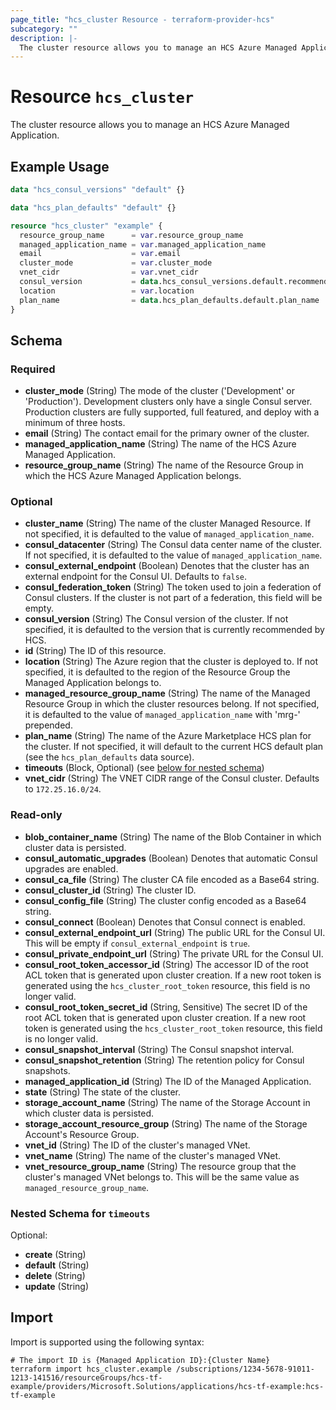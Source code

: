 ```yaml
---
page_title: "hcs_cluster Resource - terraform-provider-hcs"
subcategory: ""
description: |-
  The cluster resource allows you to manage an HCS Azure Managed Application.
---
```


# Resource `hcs_cluster`

The cluster resource allows you to manage an HCS Azure Managed Application.

## Example Usage

```terraform
data "hcs_consul_versions" "default" {}

data "hcs_plan_defaults" "default" {}

resource "hcs_cluster" "example" {
  resource_group_name      = var.resource_group_name
  managed_application_name = var.managed_application_name
  email                    = var.email
  cluster_mode             = var.cluster_mode
  vnet_cidr                = var.vnet_cidr
  consul_version           = data.hcs_consul_versions.default.recommended
  location                 = var.location
  plan_name                = data.hcs_plan_defaults.default.plan_name
}
```

## Schema

### Required

- **cluster_mode** (String) The mode of the cluster ('Development' or 'Production'). Development clusters only have a single Consul server. Production clusters are fully supported, full featured, and deploy with a minimum of three hosts.
- **email** (String) The contact email for the primary owner of the cluster.
- **managed_application_name** (String) The name of the HCS Azure Managed Application.
- **resource_group_name** (String) The name of the Resource Group in which the HCS Azure Managed Application belongs.

### Optional

- **cluster_name** (String) The name of the cluster Managed Resource. If not specified, it is defaulted to the value of `managed_application_name`.
- **consul_datacenter** (String) The Consul data center name of the cluster. If not specified, it is defaulted to the value of `managed_application_name`.
- **consul_external_endpoint** (Boolean) Denotes that the cluster has an external endpoint for the Consul UI. Defaults to `false`.
- **consul_federation_token** (String) The token used to join a federation of Consul clusters. If the cluster is not part of a federation, this field will be empty.
- **consul_version** (String) The Consul version of the cluster. If not specified, it is defaulted to the version that is currently recommended by HCS.
- **id** (String) The ID of this resource.
- **location** (String) The Azure region that the cluster is deployed to. If not specified, it is defaulted to the region of the Resource Group the Managed Application belongs to.
- **managed_resource_group_name** (String) The name of the Managed Resource Group in which the cluster resources belong. If not specified, it is defaulted to the value of `managed_application_name` with 'mrg-' prepended.
- **plan_name** (String) The name of the Azure Marketplace HCS plan for the cluster. If not specified, it will default to the current HCS default plan (see the `hcs_plan_defaults` data source).
- **timeouts** (Block, Optional) (see [below for nested schema](#nestedblock--timeouts))
- **vnet_cidr** (String) The VNET CIDR range of the Consul cluster. Defaults to `172.25.16.0/24`.

### Read-only

- **blob_container_name** (String) The name of the Blob Container in which cluster data is persisted.
- **consul_automatic_upgrades** (Boolean) Denotes that automatic Consul upgrades are enabled.
- **consul_ca_file** (String) The cluster CA file encoded as a Base64 string.
- **consul_cluster_id** (String) The cluster ID.
- **consul_config_file** (String) The cluster config encoded as a Base64 string.
- **consul_connect** (Boolean) Denotes that Consul connect is enabled.
- **consul_external_endpoint_url** (String) The public URL for the Consul UI. This will be empty if `consul_external_endpoint` is `true`.
- **consul_private_endpoint_url** (String) The private URL for the Consul UI.
- **consul_root_token_accessor_id** (String) The accessor ID of the root ACL token that is generated upon cluster creation. If a new root token is generated using the `hcs_cluster_root_token` resource, this field is no longer valid.
- **consul_root_token_secret_id** (String, Sensitive) The secret ID of the root ACL token that is generated upon cluster creation. If a new root token is generated using the `hcs_cluster_root_token` resource, this field is no longer valid.
- **consul_snapshot_interval** (String) The Consul snapshot interval.
- **consul_snapshot_retention** (String) The retention policy for Consul snapshots.
- **managed_application_id** (String) The ID of the Managed Application.
- **state** (String) The state of the cluster.
- **storage_account_name** (String) The name of the Storage Account in which cluster data is persisted.
- **storage_account_resource_group** (String) The name of the Storage Account's Resource Group.
- **vnet_id** (String) The ID of the cluster's managed VNet.
- **vnet_name** (String) The name of the cluster's managed VNet.
- **vnet_resource_group_name** (String) The resource group that the cluster's managed VNet belongs to. This will be the same value as `managed_resource_group_name`.

<a id="nestedblock--timeouts"></a>
### Nested Schema for `timeouts`

Optional:

- **create** (String)
- **default** (String)
- **delete** (String)
- **update** (String)

## Import

Import is supported using the following syntax:

```shell
# The import ID is {Managed Application ID}:{Cluster Name}
terraform import hcs_cluster.example /subscriptions/1234-5678-91011-1213-141516/resourceGroups/hcs-tf-example/providers/Microsoft.Solutions/applications/hcs-tf-example:hcs-tf-example
```
